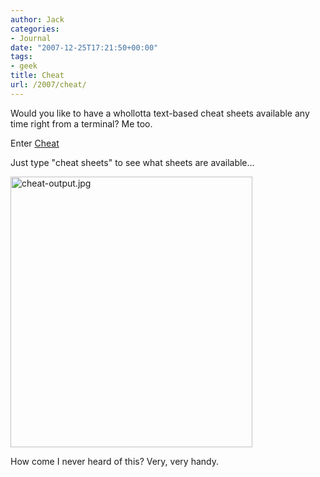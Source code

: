 ```yaml
---
author: Jack
categories:
- Journal
date: "2007-12-25T17:21:50+00:00"
tags:
- geek
title: Cheat
url: /2007/cheat/
---
```


Would you like to have a whollotta text-based cheat sheets available any time right from a terminal? Me too.

Enter [Cheat][1]

Just type "cheat sheets" to see what sheets are available&#8230;

<img src="/files/cheat-output.jpg" alt="cheat-output.jpg" border="0" width="387" height="433" />

How come I never heard of this? Very, very handy.

 [1]: http://errtheblog.com/posts/21-cheat
